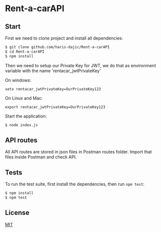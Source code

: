 # Rent-a-carAPI

## Start

  First we need to clone project and install all dependencies:

```bash
$ git clone github.com/haris-dajic/Rent-a-carAPI
$ cd Rent-a-carAPI
$ npm install
```
  Then we need to setup our Private Key for JWT, we do that as environment variable with the name 'rentacar_jwtPrivateKey'

  On windows:
  
    setx rentacar_jwtPrivateKey=OurPrivateKey123

  On Linux and Mac:

    export rentacar_jwtPrivateKey=OurPrivateKey123

  Start the application:

```bash
$ node index.js
```
## API routes

  All API routes are stored in json files in Postman routes folder.
  Import that files inside Postman and check API.


## Tests

  To run the test suite, first install the dependencies, then run `npm test`:

```bash
$ npm install
$ npm test
```

## License

  [MIT](LICENSE)
